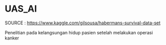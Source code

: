 # UAS_AI

SOURCE : https://www.kaggle.com/gilsousa/habermans-survival-data-set


Penelitian pada kelangsungan hidup pasien setelah melakukan operasi kanker
